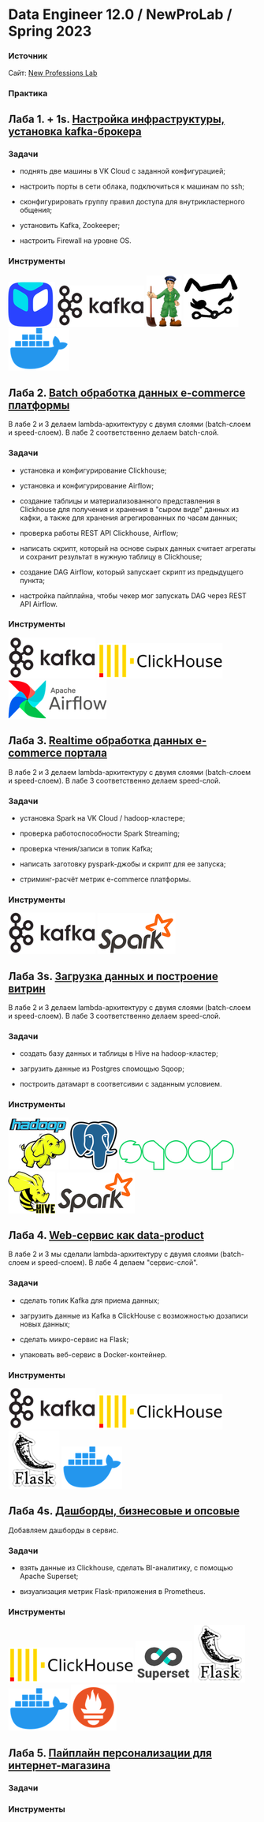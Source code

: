 # Data Engineer 12.0 /  NewProLab / Spring 2023

### Источник

Сайт: [New Professions Lab](https://newprolab.com/#programmes)

### Практика

## Лаба 1. + 1s. [Настройка инфраструктуры, установка kafka-брокера](https://github.com/vi-bo/big_data/tree/main/de-12/lab1s)

### Задачи

* поднять две машины в VK Cloud с заданной конфигурацией;

* настроить порты в сети облака, подключиться к машинам по ssh;

* сконфигурировать группу правил доступа для внутрикластерного общения;

* установить Kafka, Zookeeper;

* настроить Firewall на уровне OS.

### Инструменты

![vk_cloud.png](./img/vk_cloud.png)
![apache_kafka.png](./img/apache_kafka.png)
![zookeeper.png](./img/zookeeper.png)
![kcat.png](./img/kcat.png)
![docker.png](./img/docker.png)

## Лаба 2. [Batch обработка данных e-commerce платформы](https://github.com/vi-bo/big_data/tree/main/de-12/lab2)

В лабе 2 и 3 делаем lambda-архитектуру с двумя слоями (batch-слоем и speed-слоем). В лабе 2 соответственно делаем batch-слой.

### Задачи

* установка и конфигурирование Сlickhouse;

* установка и конфигурирование Airflow;

* создание таблицы и материализованного представления в Clickhouse для получения и хранения в "сыром виде" данных из кафки, а также для хранения агрегированных по часам данных;

* проверка работы REST API Сlickhouse, Airflow;

* написать скрипт, который на основе сырых данных считает агрегаты и сохранит результат в нужную таблицу в Clickhouse;

* создание DAG Airflow, который запускает скрипт из предыдущего пункта;

* настройка пайплайна, чтобы чекер мог запускать DAG через REST API Airflow.

### Инструменты

![apache_kafka.png](./img/apache_kafka.png)
![clickhouse.png](./img/clickhouse.png)
![airflow.png](./img/airflow.png)

## Лаба 3. [Realtime обработка данных e-commerce портала](https://github.com/vi-bo/big_data/tree/main/de-12/lab3)

В лабе 2 и 3 делаем lambda-архитектуру с двумя слоями (batch-слоем и speed-слоем). В лабе 3 соответственно делаем speed-слой.

### Задачи

* установка Spark на VK Cloud / hadoop-кластере;

* проверка работоспособности Spark Streaming;

* проверка чтения/записи в топик Kafka;

* написать заготовку pyspark-джобы и скрипт для ее запуска;

* стриминг-расчёт метрик e-commerce платформы.

### Инструменты

![apache_kafka.png](./img/apache_kafka.png)
![spark.png](./img/spark.png)

## Лаба 3s. [Загрузка данных и построение витрин](https://github.com/vi-bo/big_data/tree/main/de-12/lab3s)

В лабе 2 и 3 делаем lambda-архитектуру с двумя слоями (batch-слоем и speed-слоем). В лабе 3 соответственно делаем speed-слой.

### Задачи

* создать базу данных и таблицы в Hive на hadoop-кластер;

* загрузить данные из Postgres спомощью Sqoop;

* построить датамарт в соответсивии с заданным условием.

### Инструменты

![hadoop.png](./img/hadoop.png)
![postgres.png](./img/postgres.png)
![sqoop.png](./img/sqoop.png)
![hive.png](./img/hive.png)
![spark.png](./img/spark.png)

## Лаба 4. [Web-сервис как data-product](https://github.com/vi-bo/big_data/tree/main/de-12/lab4)

В лабе 2 и 3 мы сделали lambda-архитектуру с двумя слоями (batch-слоем и speed-слоем). В лабе 4 делаем "сервис-слой".

### Задачи

* сделать топик Kafka для приема данных;

* загрузить данные из Kafka в ClickHouse с возможностью дозаписи новых данных;

* сделать микро-сервис на Flask;

* упаковать веб-сервис в Docker-контейнер.

### Инструменты

![apache_kafka.png](./img/apache_kafka.png)
![clickhouse.png](./img/clickhouse.png)
![flask.png](./img/flask.png)
![docker.png](./img/docker.png)

## Лаба 4s. [Дашборды, бизнесовые и опсовые](https://github.com/vi-bo/big_data/tree/main/de-12/lab4s)

Добавляем дашборды в сервис.

### Задачи

* взять данные из Clickhouse, сделать BI-аналитику, с помощью Apache Superset;

* визуализация метрик Flask-приложения в Prometheus.

### Инструменты

![clickhouse.png](./img/clickhouse.png)
![superset.png](./img/superset.png)
![flask.png](./img/flask.png)
![docker.png](./img/docker.png)
![prometheus.png](./img/prometheus.png)

## Лаба 5. [Пайплайн персонализации для интернет-магазина](https://github.com/vi-bo/big_data/tree/main/de-12/lab5)

### Задачи

### Инструменты

